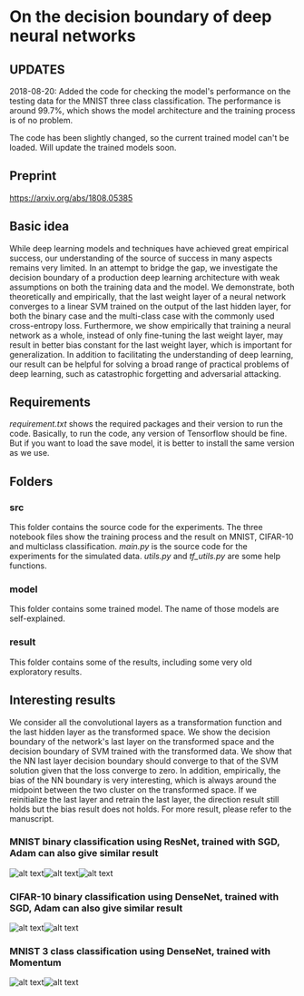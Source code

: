 # On the decision boundary of deep neural networks

## UPDATES
2018-08-20:
Added the code for checking the model's performance on the testing data for the MNIST three class classification. The performance is around 99.7%, which shows the model architecture and the training process is of no problem.

The code has been slightly changed, so the current trained model can't be loaded. Will  update the trained models soon.


## Preprint
https://arxiv.org/abs/1808.05385

## Basic idea
While deep learning models and techniques have achieved great empirical success, our understanding of the source of success in many aspects remains very limited. In an attempt to bridge the gap, we investigate the decision boundary of a production deep learning architecture with weak assumptions on both the training data and the model. We demonstrate, both theoretically and empirically, that the last weight layer of a neural network converges to a linear SVM trained on the output of the last hidden layer, for both the binary case and the multi-class case with the commonly used cross-entropy loss. Furthermore, we show empirically that training a neural network as a whole, instead of only fine-tuning the last weight layer, may result in better bias constant for the last weight layer, which is important for generalization. In addition to facilitating the understanding of deep learning, our result can be helpful for solving a broad range of practical problems of deep learning, such as catastrophic forgetting and adversarial attacking.

## Requirements
*requirement.txt* shows the required packages and their version to run the code. Basically, to run the code, any version of Tensorflow should be fine. But if you want to load the save model, it is better to install the same version as we use. 

## Folders

### src
This folder contains the source code for the experiments. The three notebook files show the training process and the result on MNIST, CIFAR-10 and multiclass classification. *main.py* is the source code for the experiments for the simulated data. *utils.py* and *tf_utils.py* are some help functions.

### model
This folder contains some trained model. The name of those models are self-explained.

### result
This folder contains some of the results, including some very old exploratory results. 

## Interesting results
We consider all the convolutional layers as a transformation function and the last hidden layer as the transformed space. We show the decision boundary of the network's last layer on the transformed space and the decision boundary of SVM trained with the transformed data. We show that the NN last layer decision boundary should converge to that of the SVM solution given that the loss converge to zero. In addition, empirically, the bias of the NN boundary is very interesting, which is always around the midpoint between the two cluster on the transformed space. If we reinitialize the last layer and retrain the last layer, the direction result still holds but the bias result does not holds. For more result, please refer to the manuscript.

### MNIST binary classification using ResNet, trained with SGD, Adam can also give similar result
![alt text](https://github.com/lykaust15/NN_decision_boundary/blob/master/result/exploration/SVM_decision_boundary_transform.png)![alt text](https://github.com/lykaust15/NN_decision_boundary/blob/master/result/exploration/NN_decision_boundary_transform.png)![alt text](https://github.com/lykaust15/NN_decision_boundary/blob/master/result/exploration/NN_transform_reinitailize.png)



### CIFAR-10 binary classification using DenseNet, trained with SGD, Adam can also give similar result
![alt text](https://github.com/lykaust15/NN_decision_boundary/blob/master/result/exploration/SVM_decision_boundary_transform_cifar10_densenet.png)![alt text](https://github.com/lykaust15/NN_decision_boundary/blob/master/result/exploration/NN_decision_boundary_transform_cifar10_densenet.png)


### MNIST 3 class classification using DenseNet, trained with Momentum
![alt text](https://github.com/lykaust15/NN_decision_boundary/blob/master/result/mnist_3_class_densenet/svm_transformed.png)![alt text](https://github.com/lykaust15/NN_decision_boundary/blob/master/result/mnist_3_class_densenet/nn_transformed.png)
